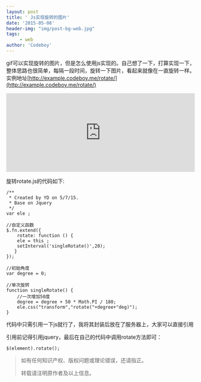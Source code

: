 ```yaml
---
layout: post
title: ' Js实现旋转的图片'
date: '2015-05-08'
header-img: "img/post-bg-web.jpg"
tags:
     - web
author: 'Codeboy'
---
```


gif可以实现旋转的图片，但是怎么使用js实现的。自己想了一下，打算实现一下，整体思路也很简单，每隔一段时间，旋转一下图片，看起来就像在一直旋转一样。实例地址[http://example.codeboy.me/rotate/](http://example.codeboy.me/rotate/)

<iframe src="http://example.codeboy.me/rotate/" width="100%" height="210px" frameborder="0" scrolling="no"></iframe>


旋转rotate.js的代码如下:

	/**
	 * Created by YD on 5/7/15.
	 * Base on Jquery
	 */
	var ele ;

	//自定义函数
	$.fn.extend({
		rotate: function () {
		ele = this ;
		setInterval('singleRotate()',20);
	   }
	});

	//初始角度
	var degree = 0;

	//单次旋转
	function singleRotate() {
		//一次增加50度
		degree = degree + 50 * Math.PI / 180;
		ele.css("transform","rotate("+degree+"deg)");
	}

代码中只需引用一下js就行了，我将其封装后放在了服务器上，大家可以直接引用

引用前记得引用jquery，最后在自己的代码中调用rotate方法即可：

	$(element).rotate();
	
	

> 如有任何知识产权、版权问题或理论错误，还请指正。
>
> 转载请注明原作者及以上信息。
